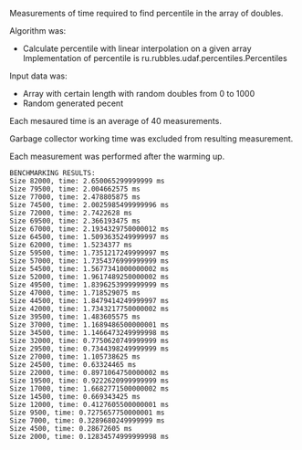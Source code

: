 Measurements of time required to find percentile in the array of doubles.

Algorithm was:
* Calculate percentile with linear interpolation on a given array
Implementation of percentile is ru.rubbles.udaf.percentiles.Percentiles

Input data was:
* Array with certain length with random doubles from 0 to 1000
* Random generated pecent

Each mesaured time is an average of 40 measurements.

Garbage collector working time was excluded from resulting measurement.

Each measurement was performed after the warming up.
```
BENCHMARKING RESULTS:
Size 82000, time: 2.650065299999999 ms
Size 79500, time: 2.004662575 ms
Size 77000, time: 2.478805875 ms
Size 74500, time: 2.0025985499999996 ms
Size 72000, time: 2.7422628 ms
Size 69500, time: 2.366193475 ms
Size 67000, time: 2.1934329750000012 ms
Size 64500, time: 1.5093635249999997 ms
Size 62000, time: 1.5234377 ms
Size 59500, time: 1.7351217249999997 ms
Size 57000, time: 1.7354376999999999 ms
Size 54500, time: 1.5677341000000002 ms
Size 52000, time: 1.9617489250000002 ms
Size 49500, time: 1.8396253999999999 ms
Size 47000, time: 1.718529075 ms
Size 44500, time: 1.8479414249999997 ms
Size 42000, time: 1.7343217750000002 ms
Size 39500, time: 1.483605575 ms
Size 37000, time: 1.1689486500000001 ms
Size 34500, time: 1.1466473249999998 ms
Size 32000, time: 0.7750620749999999 ms
Size 29500, time: 0.7344398249999999 ms
Size 27000, time: 1.105738625 ms
Size 24500, time: 0.63324465 ms
Size 22000, time: 0.8971064750000002 ms
Size 19500, time: 0.9222620999999999 ms
Size 17000, time: 1.6682771500000002 ms
Size 14500, time: 0.669343425 ms
Size 12000, time: 0.4127605500000001 ms
Size 9500, time: 0.7275657750000001 ms
Size 7000, time: 0.3289680249999999 ms
Size 4500, time: 0.28672605 ms
Size 2000, time: 0.12834574999999998 ms
```